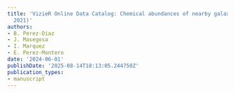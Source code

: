 ```yaml
---
title: 'VizieR Online Data Catalog: Chemical abundances of nearby galaxies (Perez-diaz+,
  2021)'
authors:
- B. Perez-Diaz
- J. Masegosa
- I. Marquez
- E. Perez-Montero
date: '2024-06-01'
publishDate: '2025-08-14T18:13:05.244750Z'
publication_types:
- manuscript
---
```

